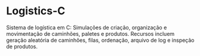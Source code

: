 # Logistics-C
Sistema de logística em C: Simulações de criação, organização e movimentação de caminhões, paletes e produtos. Recursos incluem geração aleatória de caminhões, filas, ordenação, arquivo de log e inspeção de produtos.
